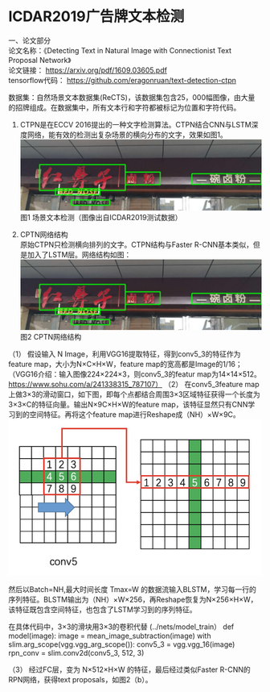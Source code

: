 # ICDAR2019广告牌文本检测  


一、论文部分  
论文名称：《Detecting Text in Natural Image with Connectionist Text Proposal Network》  
论文链接：  https://arxiv.org/pdf/1609.03605.pdf  
tensorflow代码： https://github.com/eragonruan/text-detection-ctpn   

数据集：自然场景文本数据集(ReCTS)，该数据集包含25，000幅图像，由大量的招牌组成。在数据集中，所有文本行和字符都被标记为位置和字符代码。  

1. CTPN是在ECCV 2016提出的一种文字检测算法。CTPN结合CNN与LSTM深度网络，能有效的检测出复杂场景的横向分布的文字，效果如图1。  
                   ![1](https://github.com/JingJLiu/ICDAR2019.github.io/blob/master/train_ReCTS_001867.jpg)   
                                            图1 场景文本检测（图像出自ICDAR2019测试数据）  
                                    
2. CPTN网络结构  
    原始CTPN只检测横向排列的文字。CTPN结构与Faster R-CNN基本类似，但是加入了LSTM层。网络结构如图：  
                ![2](https://github.com/JingJLiu/ICDAR2019.github.io/blob/master/train_ReCTS_001867.jpg)  
                                                   图2 CPTN网络结构  

（1） 假设输入 N Image，利用VGG16提取特征，得到conv5_3的特征作为feature map，大小为N×C×H×W，feature map的宽高都是Image的1/16；
            （VGG16介绍：输入图像224×224×3，则conv5_3的featur map为14×14×512。  https://www.sohu.com/a/241338315_787107）
（2） 在conv5_3feature map上做3×3的滑动窗口，如下图，即每个点都结合周围3×3区域特征获得一个长度为3×3×C的特征向量。输出N×9C×H×W的feature map，该特征显然只有CNN学习到的空间特征。再将这个feature map进行Reshape成（NH）×W×9C。
                   ![1](https://github.com/JingJLiu/ICDAR2019.github.io/blob/master/v2-4399a8ecb012241fa542e084eb7d727f_r.jpg) 
                                                                            
   然后以Batch=NH,最大时间长度 Tmax=W 的数据流输入BLSTM，学习每一行的序列特征。BLSTM输出为（NH）×W×256，再Reshape恢复为N×256×H×W，该特征既包含空间特征，也包含了LSTM学习到的序列特征。

在具体代码中，3×3的滑块用3×3的卷积代替  (../nets/model_train）
def model(image):
    image = mean_image_subtraction(image)
    with slim.arg_scope(vgg.vgg_arg_scope()):
        conv5_3 = vgg.vgg_16(image)
    rpn_conv = slim.conv2d(conv5_3, 512, 3)

（3） 经过FC层，变为 N×512×H×W 的特征，最后经过类似Faster R-CNN的RPN网络，获得text proposals，如图2（b）。
